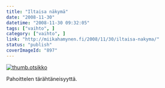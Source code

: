 ```yaml
---
title: "Iltaisa näkymä"
date: "2008-11-30"
datetime: "2008-11-30 09:32:05"
tags: ["vaihto", ]
category: ["vaihto", ]
link: "http://miikahamynen.fi/2008/11/30/iltaisa-nakyma/"
status: "publish"
coverImageId: "897"
---
```


[![](http://miikahamynen.fi/wp-content/uploads/2008/11/thumb.otsikko.jpg "thumb.otsikko")](http://miikahamynen.fi/2008/11/30/iltaisa-nakyma/thumb-otsikko-11/)

Pahoittelen tärähtäneisyyttä.
